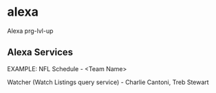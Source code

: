 # alexa
Alexa prg-lvl-up

## Alexa Services
EXAMPLE: NFL Schedule - \<Team Name\>

Watcher (Watch Listings query service) - Charlie Cantoni, Treb Stewart
